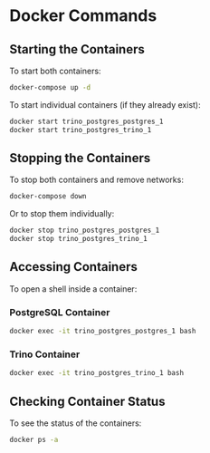 # Docker Commands

## Starting the Containers

To start both containers:
```bash
docker-compose up -d
```
To start individual containers (if they already exist):
```bash
docker start trino_postgres_postgres_1
docker start trino_postgres_trino_1
```
## Stopping the Containers
To stop both containers and remove networks:
```bash
docker-compose down
```
Or to stop them individually:
```bash
docker stop trino_postgres_postgres_1
docker stop trino_postgres_trino_1
```
## Accessing Containers

To open a shell inside a container:

### PostgreSQL Container

```bash
docker exec -it trino_postgres_postgres_1 bash
```
### Trino Container

```bash
docker exec -it trino_postgres_trino_1 bash
```
## Checking Container Status
To see the status of the containers:
```bash
docker ps -a
```
